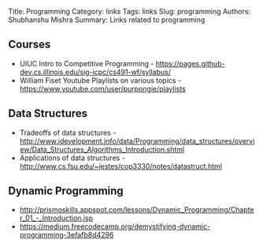 Title: Programming
Category: links
Tags: links
Slug: programming
Authors: Shubhanshu Mishra
Summary: Links related to programming

## Courses

* UIUC Intro to Competitive Programming - https://pages.github-dev.cs.illinois.edu/sig-icpc/cs491-wf/syllabus/
* William Fiset Youtube Playlists on various topics - https://www.youtube.com/user/purpongie/playlists


## Data Structures

* Tradeoffs of data structures - http://www.idevelopment.info/data/Programming/data_structures/overview/Data_Structures_Algorithms_Introduction.shtml
* Applications of data structures - http://www.cs.fsu.edu/~jestes/cop3330/notes/datastruct.html

## Dynamic Programming

* http://prismoskills.appspot.com/lessons/Dynamic_Programming/Chapter_01_-_Introduction.jsp
* https://medium.freecodecamp.org/demystifying-dynamic-programming-3efafb8d4296
